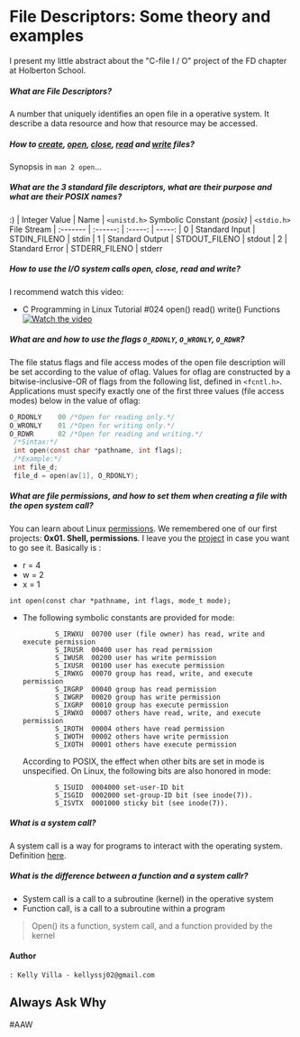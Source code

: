 # File Descriptors: Some theory and examples
I present my little abstract about the "C-file I / O" project of the FD chapter at Holberton School.

##### What are File Descriptors? 
A number that uniquely identifies an open file in a operative system. It describe a data resource and how that resource may be accessed. 
##### How to [create], [open], [close], [read] and [write] files?
Synopsis in `man 2 open`...
##### What are the 3 standard file descriptors, what are their purpose and what are their POSIX names?
:)
| Integer Value | Name | `<unistd.h>` Symbolic Constant *(posix)* | `<stdio.h>` File Stream
| :------- | :------: | :-----: | -----:
| 0 | Standard Input | STDIN_FILENO | stdin 
| 1 | Standard Output | STDOUT_FILENO | stdout
| 2 | Standard Error | STDERR_FILENO | stderr

##### How to use the I/O system calls open, close, read and write? 
I recommend watch this video:
* C Programming in Linux Tutorial #024
open() read() write() Functions
[![Watch the video](https://i.ytimg.com/vi/dP3N8g7h8gY/hqdefault.jpg?sqp=-oaymwEZCPYBEIoBSFXyq4qpAwsIARUAAIhCGAFwAQ==&rs=AOn4CLD9J_2_Mk3uvFrjJrP_tZGd3Qvt4A)](https://www.youtube.com/watch?v=dP3N8g7h8gY)

##### What are and how to use the flags `O_RDONLY`, `O_WRONLY`, `O_RDWR`?
The file status flags and file access modes of the open file description will be set according to the value of oflag. Values for oflag are constructed by a bitwise-inclusive-OR of flags from the following list, defined in `<fcntl.h>`. Applications must specify exactly one of the first three values (file access modes) below in the value of oflag:

```c
O_RDONLY    00 /*Open for reading only.*/
O_WRONLY    01 /*Open for writing only.*/
O_RDWR      02 /*Open for reading and writing.*/
 /*Sintax:*/
 int open(const char *pathname, int flags); 
 /*Example:*/
 int file_d;
 file_d = open(av[1], O_RDONLY);
```
##### What are file permissions, and how to set them when creating a file with the open system call?
You can learn about Linux [permissions]. We remembered one of our first projects: **0x01. Shell, permissions**. I leave you the [project] in case you want to go see it.
Basically is : 
* r = 4
* w = 2
* x = 1

```
int open(const char *pathname, int flags, mode_t mode);
```
* The following symbolic constants are provided for mode:

              S_IRWXU  00700 user (file owner) has read, write and execute permission
              S_IRUSR  00400 user has read permission
              S_IWUSR  00200 user has write permission
              S_IXUSR  00100 user has execute permission
              S_IRWXG  00070 group has read, write, and execute permission
              S_IRGRP  00040 group has read permission
              S_IWGRP  00020 group has write permission
              S_IXGRP  00010 group has execute permission
              S_IRWXO  00007 others have read, write, and execute permission
              S_IROTH  00004 others have read permission
              S_IWOTH  00002 others have write permission
              S_IXOTH  00001 others have execute permission
    According to POSIX, the effect when other bits are set in mode is unspecified.  On Linux, the following bits are also honored in mode:
    
              S_ISUID  0004000 set-user-ID bit
              S_ISGID  0002000 set-group-ID bit (see inode(7)).
              S_ISVTX  0001000 sticky bit (see inode(7)).

##### What is a system call?
A system call is a way for programs to interact with the operating system. Definition [here].
##### What is the difference between a function and a system callr?
  - System call is a call to a subroutine (kernel) in the operative system
  - Function call, is a call to a subroutine within a program
 > Open() its a function, system call, and a function provided by the kernel

[//]: # (These are reference links used in the body of this note and get stripped out when the markdown processor does its job. There is no need to format nicely because it shouldn't be seen. Thanks SO - http://stackoverflow.com/questions/4823468/store-comments-in-markdown-syntax)

   [open]: <http://man7.org/linux/man-pages/man2/open.2.html>
   [create]: <http://man7.org/linux/man-pages/man2/creat.2@@man-pages.html>
   [read]: <http://man7.org/linux/man-pages/man2/read.2.html>
   [write]: <http://man7.org/linux/man-pages/man2/write.2.html>
   [close]: <http://man7.org/linux/man-pages/man2/close.2.html>
   [project]: <https://github.com/02KellyV/holberton-system_engineering-devops/tree/master/0x01-shell_permissions>
   [permissions]: <https://www.pluralsight.com/blog/it-ops/linux-file-permissions>
   [here]: <http://www.linfo.org/system_call.html>
  
#### Author
    : Kelly Villa - kellyssj02@gmail.com

Always Ask Why
----
#AAW
